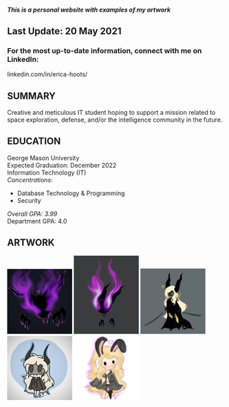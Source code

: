 ##### This is a personal website with examples of my artwork
## Last Update: 20 May 2021
### For the most up-to-date information, connect with me on LinkedIn: 
linkedin.com/in/erica-hoots/

## SUMMARY
Creative and meticulous IT student hoping to support a mission related to space exploration, defense, and/or the intelligence community in the future.
## EDUCATION
George Mason University<br> Expected Graduation: December 2022<br> Information Technology (IT)<br>
*Concentrations*: 
+ Database Technology  & Programming
+ Security<br>

*Overall GPA: 3.99*<br> Department GPA: 4.0<br>

## ARTWORK
<img src="images/drawing4.jpg" alt="Flame Art" style="width:30%"/>
<img src="images/drawing5.jpg" alt="Small Monster" style="width:30%"/>
<img src="images/drawing6.jpg" alt="Fullbody Character" style="width:30%"/>
<img src="images/drawing10.jpg" alt="Character Art2" style="width:30%"/>
<img src="images/drawing1.png" alt="Character Art" style="width:30%"/>









